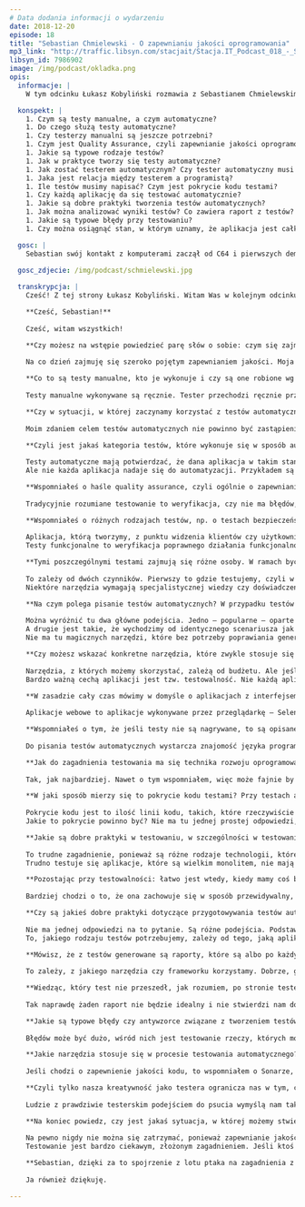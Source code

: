```yaml
---
# Data dodania informacji o wydarzeniu
date: 2018-12-20
episode: 18
title: "Sebastian Chmielewski - O zapewnianiu jakości oprogramowania"
mp3_link: "http://traffic.libsyn.com/stacjait/Stacja.IT_Podcast_018_-_Sebastian_Chmielewski_-_O_zapewnianiu_jakosci_oprogramowania.mp3"
libsyn_id: 7986902
image: /img/podcast/okladka.png
opis:
  informacje: |
    W tym odcinku Łukasz Kobyliński rozmawia z Sebastianem Chmielewskim o zapewnianiu jakości oprogramowania. Rozmawiamy o testowaniu manualnym, automatycznym oraz metodach zapewniania jakości oprogramowania.

  konspekt: |
    1. Czym są testy manualne, a czym automatyczne?
    1. Do czego służą testy automatyczne?
    1. Czy testerzy manualni są jeszcze potrzebni?
    1. Czym jest Quality Assurance, czyli zapewnianie jakości oprogramowania?
    1. Jakie są typowe rodzaje testów?
    1. Jak w praktyce tworzy się testy automatyczne?
    1. Jak zostać testerem automatycznym? Czy tester automatyczny musi być programistą?
    1. Jaka jest relacja między testerem a programistą?
    1. Ile testów musimy napisać? Czym jest pokrycie kodu testami?
    1. Czy każdą aplikację da się testować automatycznie?
    1. Jakie są dobre praktyki tworzenia testów automatycznych?
    1. Jak można analizować wyniki testów? Co zawiera raport z testów?
    1. Jakie są typowe błędy przy testowaniu?
    1. Czy można osiągnąć stan, w którym uznamy, że aplikacja jest całkowicie pozbawiona błędów?

  gosc: |
    Sebastian swój kontakt z komputerami zaczął od C64 i pierwszych dem pisanych w asemblerze. Obecnie zajmuje się techniczną stroną testowania - testami wydajności, bezpieczeństwa i automatyzacją. Wykonywał testy penetracyjne systemów bankowości internetowej, rozwiązań Big Data używanych przez instytucje finansowe i hydroelektrownie, klastra HPC, chmury AWS, platformy do budowy programowych robotów i aplikacji mobilnych Android i iOS. Miłośnik systemu FreeBSD, prostych rozwiązań i lekkich narzędzi.
  
  gosc_zdjecie: /img/podcast/schmielewski.jpg

  transkrypcja: |
    Cześć! Z tej strony Łukasz Kobyliński. Witam Was w kolejnym odcinku podcastu „Stacja IT”. Dzisiaj mam przyjemność rozmawiać z Sebastianem Chmielewskim o testowaniu i o zapewnianiu jakości oprogramowania.

    **Cześć, Sebastian!**
    
    Cześć, witam wszystkich!

    **Czy możesz na wstępie powiedzieć parę słów o sobie: czym się zajmujesz i jak doszło do tego, że robisz to, co robisz?**
    
    Na co dzień zajmuję się szeroko pojętym zapewnianiem jakości. Moja ścieżka zaczęła się od tego, że byłem testerem manualnym. Już na studiach miałem praktyki w firmie informatycznej. Trafiłem do nowo powstałego działu związanego z zapewnianiem jakości, quality assurance – QA. Na początku były to testy manualne, czyli manualna weryfikacja działania aplikacji. Pojawiały się też elementy testów automatycznych. Pisaliśmy skrypty weryfikujące jakieś komponenty, smoke testy. Z czasem zacząłem rozwijać się w kierunku automatyzacji i testów wydajnościowych. Obecnie zajmuję się głównie testami bezpieczeństwa. Mój ulubiony cytat na temat testów bezpieczeństwa to ten, że są one bardzo dokładnym testowaniem oprogramowania.

    **Co to są testy manualne, kto je wykonuje i czy są one robione wg ustalonej kolejności?**
    
    Testy manualne wykonywane są ręcznie. Tester przechodzi ręcznie przez aplikację w taki sposób, w jaki robi to końcowy użytkownik. Testy automatyczne polegają najczęściej na zautomatyzowaniu tych samych czynności. Specyficzną odmianą testów są smoke testy. W ich przypadku, podobnie jak i przy prototypowaniu urządzeń, po pierwsze jest odpalenie, czyli podłączenie do prądu i sprawdzenie, czy nie dymi. Odpowiednikiem tego w IT jest uruchomienie systemu i sprawdzenie, czy rzeczywiście się uruchomił, czy coś nie padło. Jest to więc rodzaj prostych skryptów, które weryfikują podstawowe funkcjonalności, działanie podstawowych komponentów, np. przysłowiowy test prezesa, w którym wejście do aplikacji, zalogowanie się na główne konto i otwarcie strony głównej odbyło się właśnie przy użyciu skryptu.

    **Czy w sytuacji, w której zaczynamy korzystać z testów automatycznych, testerzy manualni nie są już potrzebni, bo możemy wszystko oskryptować, czy jednak nadal w pewnych sytuacjach korzysta się z testów manualnych?**
    
    Moim zdaniem celem testów automatycznych nie powinno być zastąpienie testów manualnych. Testy automatyczne mają potwierdzić, że to, co zostało zrobione, działa. Czasami możemy mocno się napracować przy budowie jakiejś aplikacji, zakodować ją poprawnie wg specyfikacji, a potem klient końcowy stwierdzi, że to nie jest to, np. moduł raportowania nie miał tak wyglądać. Dlatego testy automatyczne to dobra praktyka inżynierska, zapewniająca nam powtarzalność testowania: to, że test automatyczny, skrypt będzie testował, wykonywał te same testy, będzie powtarzalny za każdym razem, natomiast nie zastąpi intuicji, wiedzy i zdrowego rozsądku, który mają doświadczeni testerzy manualni, tacy, którzy mają zmysł do psucia, do wyszukiwania problemów, a także wiedzę na temat tego, gdzie i w jaki sposób dana aplikacja będzie używana. Dla przykładu: w dużym banku bardzo ważna jest wiedza na temat tego, jak dana organizacja działa, czego test automatyczny, który jest skryptem, nie będzie wiedział, a tester manualny może lub powinien mieć taką wiedzę.

    **Czyli jest jakaś kategoria testów, które wykonuje się w sposób automatyczny, a jakieś inne testy wykonuje się w sposób manualny? Wyobrażam sobie, że wszystkiego nie są się oskryptować. Wybiera się pewnie najbardziej typowe scenariusze lub takie krytyczne z punktu widzenia danej aplikacji. Czy są jakieś dobre wzorce mówiące o tym, co zwykle testuje się w sposób automatyczny, a co zostawia testerom manualnym?**
    
    Testy automatyczne mają potwierdzać, że dana aplikacja w takim stanie, w jakim została napisana, dalej działa. Są to tzw. greenpathy, czyli pozytywne, proste ścieżki przechodzenia przez tę aplikację, podstawowe scenariusze, te najważniejsze dla użytkowników końcowych. Każda aplikacja ma funkcję logowania i nie chcemy, aby przestała nagle działać po wdrożeniu. To jest naturalny kandydat do automatyzacji. Dlatego testy automatyczne są dobre do testów, które są żmudne, powtarzalne, np. testy na zbiorach danych – mamy Excela, wielką tabelkę i każdy scenariusz różni się zestawem danych, które mamy wpisać w jakiś formularz lub wysłać do usługi i sprawdzić końcowy wynik. Inne testy są długotrwałe czy nawet specjalnie zaprojektowane pod kątem automatyzacji, której wykonanie w sposób ręczny mijałoby się z celem albo byłoby bardzo trudne, np. testy wydajnościowe. Obciążenie aplikacji pięćdziesięcioma, setką równoległych użytkowników w sposób manualny byłoby przedsięwzięciem logistycznie bardzo ciężkim do wykonania, a przy automatyzacji – jak najbardziej wykonalnym. To tylko kilka przypadków, kiedy automatyzacja jest jak najbardziej wskazana. 
    Ale nie każda aplikacja nadaje się do automatyzacji. Przykładem są tu powiązania z jakimiś zewnętrznymi systemami, z których musimy pobierać dane. Tych danych nie możemy łatwo uzyskać albo nie możemy ich po testach wyczyścić lub usunąć. Niektóre aplikacje, szczególnie te leciwe, napisane w sposób trudny do zautomatyzowania, nie mają np. identyfikatorów elementów i skrypt, który ma w coś kliknąć, nie może łatwo znaleźć tego elementu, w który ma kliknąć. W takich przypadkach testy manualne to jedyna ścieżka.

    **Wspomniałeś o haśle quality assurance, czyli ogólnie o zapewnianiu jakości oprogramowania. Jak testowanie ma się do zapewniania jakości?**
    
    Tradycyjnie rozumiane testowanie to weryfikacja, czy nie ma błędów, czyli czy funkcjonalności działają poprawnie. Dostajemy aplikację, funkcjonalność wykonaną przez programistów i weryfikujemy, czy ona działa. Ale niestety czasami, gdy coś zostało wydevelopowane, oddane na testy, znajdujemy tam poważne błędy albo stwierdzamy, że aplikacja nie miała zostać tak zrobiona, a jest już za późno, aby ją skorygować. Jeśli koszt naprawy byłby znaczny, to w tym wypadku zapewnienie jakości od testowania różni się tym, że jest próbą zapewnienia odpowiedniej jakości na wszystkich etapach budowy oprogramowania, począwszy od zbierania wymagań, programowania zapewnienia jakości także samych testów, czyli testowanie testowania do testów akceptacyjnych, testów wydajności, które tradycyjnie wykonuje się na koniec życia projektu. Natomiast samo testowanie jest tylko wykrywaniem już istniejących błędów. Quality assurance odgrywa rolę prewencyjną. Pilnuje, aby problemy nie wystąpiły. Testowanie to weryfikacja dostarczanego już produktu.

    **Wspomniałeś o różnych rodzajach testów, np. o testach bezpieczeństwa, akceptacyjnych. Jakie jeszcze rodzaje testów się stosuje i na jakim etapie testowania czy rozwoju oprogramowania?**
    
    Aplikacja, którą tworzymy, z punktu widzenia klientów czy użytkowników ma zestaw jakichś cech, który jest dla niej ważny. Podstawowy jest taki, że ona ma działać, czyli robić to, co powinna. Ale dla użytkowników mogą być ważne inne cechy, np. powinna być wydajna, czyli szybko przetwarzać składane w niej zlecenia, być bezpieczna. Aplikacja przeznaczona dla osób niewidomych ma inne wymagania, jeśli chodzi o dostępność, niż ta, które będzie działała w banku i będzie przeznaczona dla pracowników i obsługi ich procesów wewnętrznych. Te różne rodzaje testów odzwierciedlają więc cechy oprogramowania i produktu, które są dla nas ważne.
    Testy funkcjonalne to weryfikacja poprawnego działania funkcjonalności przypadków pozytywnych, które najczęściej stosujemy, ale też różnych negatywnych, wprowadzania błędnych danych do wygenerowania bardzo nietypowych przypadków, prób „wywalenia” jakiegoś procesu. Testy wydajnościowe to weryfikacja parametrów wydajnościowych, szybkości przetwarzania, skalowalności. Możliwość przetwarzania różnych wolumenów danych też są ważne w przypadku aplikacji, które mają być superwydajne. Testy wysokiej dostępności przeprowadza się wtedy, gdy nasza aplikacja ma być dostępna 365 dni w roku, przez 7 dni w tygodniu, 24 godziny na dobę. Wtedy wywalamy jakiś komponent, weryfikujemy, czy system jest w stanie obsłużyć taki problem. To są tzw. testy HA. Następnie testy bezpieczeństwa, czyli weryfikacja różnych rzeczy, które nie obejmują innych rodzajów testowania. Gdy mamy błąd i coś nie działa, to jest to błąd funkcjonalny. Gdy czegoś nie można znaleźć, to błąd użyteczności. Działa zbyt wolno – błąd wydajnościowy. A cała reszta to błędy bezpieczeństwa.

    **Tymi poszczególnymi testami zajmują się różne osoby. W ramach bycia testerem są różne specjalizacje, bo wydaje się, że czymś zupełnie innym jest testowanie funkcjonalności aplikacji, a czym innym – wydajności czy wysokiej dostępności.**
    
    To zależy od dwóch czynników. Pierwszy to gdzie testujemy, czyli w jakiej organizacji, dla kogo testujemy aplikację. To zależy też od złożoności samej aplikacji. W małym start-upie może być tak, że tester musi być człowiekiem orkiestrą i zajmować się wszystkim, bo dostaje jakąś funkcjonalność, ale trzeba jeszcze wykonać test automatyczny czy wydajnościowy. Przy bardzo złożonych czy dużych systemach, dużych aplikacjach, w których jest powiązanych bardzo wiele różnych technologii, bo tu jest jakieś GUI webowe, tu jakaś szyna integracyjna. Pojawiają się więc specjalizacje.
    Niektóre narzędzia wymagają specjalistycznej wiedzy czy doświadczenia, ponieważ trzeba je poznać. Popularny JMeter wykorzystywany do testów wydajnościowych – popularny, bo darmowy – czy obecnie konkurencyjny dla niego Gatling to narzędzia, które mają wiele funkcji, wiele różnych komponentów, a do tego działają na niskim poziomie protokołu HTTP, gdzie wymagana jest pewna wiedza i doświadczenie na temat tego, jak te aplikacje działają – te specjalizacje pojawiają się tu naturalnie. Szczególnie jeśli od testera wydajnościowego wymaga się, że nie tylko przeprowadzi testy, ale też wskaże, gdzie w naszym systemie są wąskie gardła, zbada, wykona jakieś profilowanie, badanie parametrów wydajnościowych, baz danych, serwera aplikacyjnego, aplikacji. Wtedy wymaga to większej wiedzy i doświadczenia – i te specjalizacje się pojawiają.

    **Na czym polega pisanie testów automatycznych? W przypadku testów manualnych mamy kolejność działań zapisaną w skrypcie albo w sposób naturalny tester przechodzi kolejne etapy aplikacji, żeby zobaczyć, czy one działają zgodnie z założeniami. Natomiast jak podejść do tego w sposób automatyczny? Jak w praktyce zrobić, aby to działało w pętli w sposób powtarzalny, zapisany przez nas i wykonywany przez maszynę?**
    
    Można wyróżnić tu dwa główne podejścia. Jedno – popularne – oparte jest na nagrywaniu, np. nagrywaniu akcji użytkownika w przeglądarce czy też nagrywaniu requestów wykonywanych przez przeglądarkę, aplikację lub innego klienta, które idą w kierunku serwera aplikacyjnego. A drugie to kodowanie kroków testu automatycznego. Każde z tych podejść ma swoje wady i zalety. W przypadku nagrywania problem jest taki, że jeśli w naszej aplikacji coś się zmienia, to niestety bardzo często musimy nagrać te testy jeszcze raz. To nie ma sensu w przypadku często zmieniającej się aplikacji. Jesteśmy np. w start-upie i co dwa tygodnie mamy sprint, dodawana jest jakaś funkcjonalność. Przebudowywane są różne funkcje, bo okazuje się, że np. trzeba coś przebudować, żeby było bardziej dostępne dla użytkowników. Ta zmienność powoduje, że nagrywanie może nie być najlepszym wyborem. Ale w przypadku aplikacji, która już od dłuższego czasu istnieje, działa, a potrzebne są testy regresji, takie, które weryfikują, czy nie pojawiają się błędy w już istniejących, działających funkcjonalnościach, nagrywanie może być bardzo dobrym i sensownym wyborem. A jak mamy na czym nagrywać, to aplikacja tak bardzo nie będzie się już zmieniała. To jest jedno z podejść. 
    A drugie jest takie, że wychodzimy od identycznego scenariusza jak w przypadku testów manualnych i tworzymy obsługę czy opisujemy te kroki, które automat będzie wykonywał w postaci języka programowania. Wykorzystujemy to szczególnie wtedy, gdy naszej aplikacji jeszcze nie ma, jest dopiero tworzona. Mamy już zestaw jakichś scenariuszy, które opisaliśmy. Wiemy, co ona mniej więcej będzie robić, ale samych funkcjonalności jeszcze nie ma, one sukcesywnie się pojawiają i tym samym pojawiają się kroki naszego scenariusza. To pokazuje w raporcie, jaka część tej aplikacji jest gotowa, bo widać, ile kroków jest zielonych, ile czerwonych.
    Nie ma tu magicznych narzędzi, które bez potrzeby poprawiania generują nam gotowe scenariusze. Czy będziemy nagrywać, czy będziemy je kodować, zawsze potrzeba mniej lub więcej czasu na obchodzenie różnych problemów. Jeśli raz już je rozwiążemy, to zwykle można to w jakiś sposób używalny wykorzystać, ale często powtarzam, że 80% czasu to jest rozwiązywanie problemów, więc zasada 80/20 przewija się tu często.

    **Czy możesz wskazać konkretne narzędzia, które zwykle stosuje się w testach automatycznych?**
    
    Narzędzia, z których możemy skorzystać, zależą od budżetu. Ale jeśli chcemy skorzystać z narzędzi typu open source, to głównym – i chyba niemającym specjalnej konkurencji – jest Selenium. Selenium zwykle jest silnikiem jakichś frameworków – ponieważ samo w sobie jest niskopoziomowe, więc pojawiają się frameworki. Frameworki dostępne są w różnych językach. Zasadą jest to, że framework czy ogólnie kod naszych testów automatycznych dobrze pisać w języku, który wszyscy dookoła znają – np. w Javie, jeśli w naszej firmie kodujemy głównie w Javie. Ktoś może wtedy pomóc nam z jakimś problemem w kodowaniu testów. Łatwiej nam przekonać developerów, programistów do używania tych testów automatycznych, ale też rozwijania ich, aby nie było tak, że to tylko tester dokonuje automatyzacji testów. Jeśli powstaje jakaś funkcjonalność, to jako część tej funkcjonalności dawany jest kod aplikacji, ale też tworzony jest test automatyczny przez developera, który tę funkcjonalność wykonuje albo modyfikuje. To dobry wzorzec i praktyka, sprawdzona w boju, dająca bardzo dobre wyniki. Testy i ich automatyzacja to po prostu praktyka inżynierska, mająca zapobiec występowaniu pewnego rodzaju problemów. Więc angażowanie zespołów w automatyzację jest jak najbardziej dobrym pomysłem. Czyli nie tylko JUnity jako testy kodu, ale jeśli jest taka potrzeba i mamy w projekcie testy automatyczne, to także automatyzacja. Często okazuje się, że jeśli zaangażujemy developerów w automatyzację, to pewne rzeczy, których wcześniej nie dało się zrobić w aplikacji, np. dodać jakiegoś użytecznego feature’a z punktu widzenia automatyzacji, nagle daje się dodać. Ktoś, kto widzi ten problem przy automatyzacji, bo nie może wykonać skryptu, a jest programistą, ma mniejsze opory przed zrobieniem jakiejś małej zmiany.
    Bardzo ważną cechą aplikacji jest tzw. testowalność. Nie każdą aplikację da się zautomatyzować, jeśli nie jest stworzona w sposób poddający się testowaniu. Widziałem aplikację, w której był bardzo rozbudowany model uprawnień. Było sobie menu i w zależności od tego, jakie uprawnienia miał dany użytkownik, to w tym menu pojawiały się odpowiednie pozycje. I to menu było ładowane AJAXem, czyli asynchronicznie, więc nie od razu wszystkie pozycje były widoczne, dopóki menu się nie załadowało. Jeśli model wyliczania tych uprawnień był skomplikowany, to były w nim błędy, więc przy automatyzacji pojawiał się problem polegający na tym, że test automatyczny, skrypt chciał coś kliknąć i nie znalazł swojej opcji, którą chciał wykonać, więc przy analizie nie wiadomo, czy on za szybko kliknął, zanim menu się załadowało, czy rzeczywiście wykryliśmy błąd przy ładowaniu uprawnień. Więc to, co zrobili programiści, to dodali flagę, np. dostępną z poziomu JavaScriptu, którą z poziomu testu automatycznego można było zweryfikować. Flaga mówi, że menu zostało załadowane kompletnie, co oznacza, że jak nie znalazłem swojej opcji, którą chciałem kliknąć, to nie mam do niej uprawnień. Znakomicie upraszczało to potem analizę takiego raportu. Z testów już wiemy, dlaczego tej opcji, którą chcieliśmy wywołać, nie ma. Więc to jest przykład, jak zwiększyć, poprawić testowalność aplikacji, aby łatwiej poddawała się automatyzacji.

    **W zasadzie cały czas mówimy w domyśle o aplikacjach z interfejsem webowym. Czy to oznacza, że inne aplikacje nie powstają? Czy narzędzia, o których wspomniałeś, np. Selenium, służą tylko do aplikacji webowych, czy aplikacje desktopowe też w sposób automatyczny możemy testować jeszcze innymi narzędziami?**
    
    Aplikacje webowe to aplikacje wykonywane przez przeglądarkę – Selenium jest tu najbardziej znane. Ale też w aplikacjach, jeśli korzystają chociażby z REST-a, są protokoły komunikacji. Szczególnie w przypadku REST-a znacznie łatwiej się to automatyzuje. Istnieją bardzo fajne i wygodne narzędzia do automatyzacji jak REST-assured. Jeśli chodzi o aplikacje desktopowe, to jest tu o wiele łatwiej, ale mało miałem z tym doświadczeń. Te narzędzia mogą się różnić w zależności od systemu operacyjnego. Interfejsy pod Windowsem są różne w porównaniu z tymi pod Linuksem czy macOS-em – zakładam, że narzędzia są różne, ja mam z nimi mało doświadczenia.

    **Wspomniałeś o tym, że jeśli testy nie są nagrywane, to są opisane – scenariusz takiego testu zapisany jest w postaci języka programowania. W takim razie jaka jest relacja między testerem a programistą? Czy tester ma być programistą, skoro ma pisać kawałki kodu, które mówią o tym, jak test ma być wykonywany? Czy to jest tak, że w zasadzie musimy mieć bardzo podobne kompetencje, będąc jednocześnie i testerem, i programistą? Jaka jest droga do tego, aby stać się testerem automatycznym i móc te zadania w pełni wykonywać?**
    
    Do pisania testów automatycznych wystarcza znajomość języka programowania, który, jak wspomniałem, ma różne frameworki w różnych językach programowania. Ta znajomość nie musi być duża, wystarczy ta na poziomie podstawowym, czyli umiejętność pisania prostych programów. Frameworki mają dosyć ograniczony zestaw API czy metod, które należy wywołać. W przypadku współczesnych aplikacji na pewno przydaje się znajomość JavaScriptu. Natomiast znajomość Javy, .Neta czy też Pythona na poziomie podstawowym jest wystarczająca, by zacząć automatyzować. Problem pojawia się wtedy, kiedy mamy bardzo duży zestaw testów automatycznych, co wiąże się na pewno z jakąś bardzo dużą aplikacją. Wtedy już dobre wzorce, pisanie kodu utrzymywalnego, reużywalnego, wydzielanie metod, które się powtarzają, do bibliotek, jak najbardziej się tu przydaje. Ale tej umiejętności również można nabyć z czasem.

    **Jak do zagadnienia testowania ma się technika rozwoju oprogramowania TDD, czyli test-driven development? Czy można uznać to za element całego ekosystemu zapewniania jakości oprogramowania, czy jest to rozumiane jako jeden z rodzajów testów, które są implementowane już na wczesnym etapie?**
    
    Tak, jak najbardziej. Nawet o tym wspomniałem, więc może fajnie by było, gdyby programista – oprócz tych swoich JUnitów, czyli kawałków kodu, które weryfikują działanie kodu – angażował się też w pisanie testów automatycznych. Z drugiej strony, jeśli mówimy o tym QA, jednym z mierników jakości oprogramowania jest chociażby pokrycie kodu testami, co można mierzyć przy pomocy narzędzi. My np. używamy platformy Sonar, która obsługuje i projekty javowe, i .Neta, i kilka innych języków, gdzie mierzymy tzw. code covery w pokrycie kodu testami jednostkowymi. Można też mierzyć pokrycie kodu w trakcie testów automatycznych, co jest troszkę trudniejsze, ale jak najbardziej wykonalne – pokrycie kodu musi być zintegrowane z aplikacją, którą uruchamiamy w trakcie testów automatycznych. I to jest właśnie jeden z mierników dobrego oprogramowania, czyli ile tego kodu udało nam się pokryć na wyższym poziomie testami jednostkowymi i automatycznymi.

    **W jaki sposób mierzy się to pokrycie kodu testami? Przy testach automatycznych wydaje się to nieoczywiste.**
    
    Pokrycie kodu jest to ilość linii kodu, takich, które rzeczywiście coś wykonują, bo w pliku źródłowym możemy mieć komentarze, nagłówki, deklaracje, które w nim się znajdują, ale niekoniecznie przekładają się na coś, co się wykonuje. Zmierzenie tego kodu przekłada się na wykonywalny kod i obliczenie stosunku tego, co znajduje się w kodzie aplikacji, versus to, co zostało w trakcie tych testów wykonane. Są różne rodzaje tego pokrycia – pokrycie decyzji, warunków czy samych linii. Natomiast te frameworki, z których można skorzystać, są wbudowane chociażby w tego Sonara, o którym mówiłem. Działa to na takiej zasadzie, że do kodu aplikacji dodawane są pewne instrukcje, które potem przy wykonaniu po prostu zaznaczają, że dana linia kodu została wykonana. Po wykonaniu testu narzędzie to zbiera i wie, że dana linijka została wykonana. Na tej podstawie generowany jest raport na zasadzie: zielona linia – wykonana, czerwona linia – niewykonana. Uzyskujemy wtedy stosunek ilość linii kodów wykonanych versus całkowita ilość kodów aplikacji.
    Jakie to pokrycie powinno być? Nie ma tu jednej prostej odpowiedzi, ponieważ wszyscy jesteśmy z natury leniwi, więc czasami pisze się testy jednostkowe czy automatyczne, które są proste i testują jakieś nieskomplikowane fragmenty aplikacji, a potem brakuje nam siły i chęci na to, żeby przetestować bardziej złożone jej części. Więc ogólnie przyjęta liczba to 80%. Czasami lepiej mieć 50% kodu aplikacji, ale zweryfikować te trudne algorytmy, niż iść w kierunku tego, że musi to być 80% całego kodu, bo możemy to czasami oszukać, robiąc testy na proste klasy, które nic nie wykonują, a łatwo je wywołać testami jednostkowymi i podnieść wskaźnik pokrycia w sposób trochę sztuczny, oszukany.

    **Jakie są dobre praktyki w testowaniu, w szczególności w testowaniu automatycznym? Wspomniałeś o testowalności aplikacji. Nie każda aplikacja łatwo daje się testować. Wspomniałeś o sytuacji z menu AJAXowym, które pojawia się z opóźnieniem. Czy każdą aplikację da się zautomatyzować, jeśli jest odpowiednio przygotowana, czy zdarzają się trudne przypadki, jak np. takie bogate aplikacje JavaScriptowe, AJAXowe, w których wszystko się dynamicznie zmienia i są bogate graficznie?**
    
    To trudne zagadnienie, ponieważ są różne rodzaje technologii, które były lub są dosyć oporne na to testowanie czy ogólnie na automatyzację, chociażby popularne kiedyś aplety flashowe. Trend, który obecnie mamy – popularność REST-a, czyli jest jakiś REST-owy back-end plus JavaScriptowy front-end – wiąże się z tym, że takie rozwiązania łatwiej testować. Mamy tu z jednej strony jakieś API back-endu, więc nie musimy klikać w przeglądarce, to wchodzi na jakiś formularz, aby na nim coś wywołać, i dopiero to coś generuje akcję po stronie back-endu. Możemy to API bezpośrednio wywołać. To jest jeden wzorzec, czyli aplikacja, która udostępnia interfejsy przeznaczone dla maszyny – bo REST API produkującej jakiś tam JSON czy XML – to jest format dokumentu przeznaczony do łatwego parsowania przez maszynę. Takie aplikacje się łatwiej testuje. 
    Trudno testuje się aplikacje, które są wielkim monolitem, nie mają interfejsów. Inny problem jest z aplikacjami, które integrują się z innymi aplikacjami, a my nie zawsze mamy te inne aplikacje albo nie mamy nad nimi kontroli, czyli nie da się zbudować tzw. zaślepek, w których moglibyśmy przygotowywać chociażby dane testowe. Więc taka jest możliwość budowania zaślepek do tworzenia danych testowych. To też się przydaje. Tak naprawdę widać dosyć wyraźnie, że sama automatyzacja nie jest ani problemem, ani odpowiedzią na problemy, ponieważ to wszystko wiąże się z tym, jak wygląda ogólnie cała nasza aplikacja. Dlatego też mówiłem trochę o quality assurance. Staramy się zapewniać jakość od momentu zbierania wymagań przez development, dobre praktyki developerskie, wykrywanie kodu, który jest napisany np. w sposób bardzo skomplikowany, co też da się zmierzyć jakimiś narzędziami do tej automatyzacji.

    **Pozostając przy testowalności: łatwo jest wtedy, kiedy mamy coś bliskiego takiej klasycznej stronie HTML-owej ze znacznikami, które możemy zidentyfikować, sprawdzić ich cechy i pewnie jeszcze do tego te kwestie czasowe, tzn. pojawianie się pewnych elementów czy jakichś komunikacji, są w miarę liniowe i przewidywalne.**
    
    Bardziej chodzi o to, że ona zachowuje się w sposób przewidywalny, możemy kontrolować różne aspekty jej działania, np. te dane testowe. Jeśli nasz test automatyczny może te dane testowe przygotować, po teście bez potrzeby dodatkowej interwencji je usunąć, czyli posprzątać po sobie, to łatwo się to automatyzuje. Jeśli w aplikacji trzeba poprosić kogoś, aby nam dane przygotował, ten ktoś musi zadzwonić do kogoś, kto musi odezwać się do kogoś w centrali, która jest w innym kraju, to jest to słaby przypadek do automatyzowania.

    **Czy są jakieś dobre praktyki dotyczące przygotowywania testów automatycznych? Bo można sobie wyobrazić sytuację, w której przygotowujemy wiele krótkich scenariuszy, np. sprawdzamy, czy dany przycisk istnieje, czy wypełnienie pól login i password oraz naciśnięcie przycisku spowoduje jakąś akcję. Możemy wyobrazić sobie scenariusz długotrwały typu pełna ścieżka korzystania z aplikacji przez użytkownika, która trwa pięć minut. Jak dzieli się testy na poszczególne elementy? Czy opracowane są tu zalecenia, czy to zależy od kontekstu danej aplikacji?**
    
    Nie ma jednej odpowiedzi na to pytanie. Są różne podejścia. Podstawowe to te, że testujemy ścieżki pozytywne naszej aplikacji. Mogą to być testy poszczególnych funkcjonalności czy, nazwijmy to, formularzy. Bardzo przydatne są testy end-to-end, czyli takie, które przechodzą przez większą lub budowaną ścieżkę, podążając w sposób, w jaki końcowy użytkownik będzie przechodził przez aplikację. Albo testują jakąś ścieżkę w systemie, który służył do obsługi kredytów hipotecznych. To była cała ścieżka od złożenia wniosku przez jego przeprocesowanie, przez różne oddziały w banku, różnego rodzaju pracowników, oddziały, wśród których jedne zajmowały się analizą, drugie wydrukowaniem i uruchomieniem takiego kredytu, potem obsługą posprzedażową itd.
    To, jakiego rodzaju testów potrzebujemy, zależy od tego, jaką aplikację przygotowujemy. To, jakiego rodzaju mamy testy, wpływa na to, w jaki sposób będziemy je odpalać. Testy, które są szybkie, odpalamy przy każdym buildzie w aplikacji naszym continuous integrations. Testy, które są długie, będą odpalane rzadziej, np. w nocy. Raport dostaniemy dopiero rano. Testy krótkie mogą być odpalane po każdej zmianie, po każdym commicie, żeby wiedzieć, czy coś się przypadkiem nie zepsuło. Te, które są dłuższe, zajmują więcej czasu, więc liczymy się z tym, że wynik z ich wykonania dostajemy trochę później, ale one też są ważne, bo w końcu testują całą złożoną ścieżkę.

    **Mówisz, że z testów generowane są raporty, które są albo po każdym zbudowaniu aplikacji, albo co jakiś czas. Co później z tą informacją robimy i jaką informację dostajemy w tym raporcie? Co składa się na raport i co możemy z tą informacją dalej zrobić, żeby naprawić poszczególne błędy?**
    
    To zależy, z jakiego narzędzia czy frameworku korzystamy. Dobrze, gdy raport z testów automatycznych jest powtarzalny, czyli każde uruchomienie nie produkuje nam różnych wyników. Dobrze, gdy jest on czytelny. Więc ewentualne screenshoty, które będą się tam pojawiały, to dobra wskazówka na temat tego, co się wywaliło – czy to będzie screenshot, czy treść requestu, który został wybrany, odesłany z aplikacji. Inny jest raport z testów funkcjonalnych, a inny z testów wydajnościowych. Mówimy tu jednak o identyfikowaniu różnego rodzaju informacji.

    **Wiedząc, który test nie przeszedł, jak rozumiem, po stronie testera leży to, żeby zidentyfikować, w którym miejscu mniej więcej leży problem, przekazać tę informację do developerów?**
    
    Tak naprawdę żaden raport nie będzie idealny i nie stwierdzi nam dokładnie, gdzie jest błąd. To jest dosyć ważna część analizy. Część frameworków u mnie ma jakąś integrację chociażby z JIRą i samo np. stworzy zgłoszenia z opisem błędów. Ale jakiś element weryfikacji zawsze potem jest potrzebny. Im mamy lepszą aplikację, mamy w niej „traceowalność” requestów czy inne funkcje wspomagające analizę, tym jest łatwiej. Więc to jest część jakości, dzięki której możemy potem stwierdzić, co nam się wywaliło, jakiś tam trace czy message-ID, który dodawany jest do requestu i potem – szczególnie w rozproszonych aplikacjach – można ustalić, dokąd nasz request trafił, gdzie został przeprocesowany i gdzie błąd wystąpił w systemie.

    **Jakie są typowe błędy czy antywzorce związane z tworzeniem testów automatycznych? Na co warto zwrócić uwagę, żeby tego nie realizować w swojej implementacji testu?**
    
    Błędów może być dużo, wśród nich jest testowanie rzeczy, których może nie warto testować, takich bardzo trywialnych. Ogólnie rzeczy, które da się przetestować na testach jednostkowych, niekoniecznie trzeba powtarzać w testach automatycznych, szczególnie takich, które są długotrwałe i kosztowne. Gdy testy są duże i skomplikowane, to dobre praktyki programistyczne przydają się, żeby podzielić je na moduły, wydzielić wspólne elementy, a nie robić kopiuj-wklej tego samego kawałka kodu, który nam sprawdza, czy dany element istnieje na stronie. Lepiej stworzyć z tego metodę i sprawdzić, czy istnieje, i z tej metody korzystać. To samo dotyczy kroków testowych. Moduł logowania pewnie będzie potrzebny w każdym scenariuszu, więc musi być wyciągnięty do innego elementu. Z drugiej strony testy nie powinny być za duże.

    **Jakie narzędzia stosuje się w procesie testowania automatycznego? Wspomniałeś o Selenium, które jest niskopoziomowe, więc możemy albo bezpośrednio z niego skorzystać, albo z jakiegoś frameworku. Wspomniałeś też o narzędziu do raportowania. Czy są tu jeszcze inne elementy, o których powinniśmy wspomnieć, i co by to było?**
    
    Jeśli chodzi o zapewnienie jakości kodu, to wspomniałem o Sonarze, który integruje nam analizę statyczną, czyli wyszukiwanie błędów w kodzie na podstawie pewnych detektorów będących w stanie wykryć błędy programistyczne, błędy wpływające na działanie kodu czy też błędy bezpieczeństwa. Jest sporo frameworków, które integrują kilka takich narzędzi. Wśród nich jest Serenity, który pozwala na automatyzację z użyciem Selenium oraz REST Assured, czyli mamy testy GUI-owe przez przeglądarkę plus testowanie jakiegoś REST-a, JMeter, jeśli chodzi o testy wydajnościowe. Testy usług to chociażby SoapUI. Dosyć popularny test Community. To takie główne narzędzia, jeśli chodzi o testowanie. Oprócz tego jest cała masa mniejszych narzędzi. Bo tak naprawdę do testowania możemy wykorzystać wszystko. W wielu przypadkach wystarczy nam przeglądarka, wbudowany inspektor – możemy podglądać elementy, requesty, narzędzia z linii komend, jak np. curl, wget, i ogólnie wszystko, co mamy pod ręką, co w tych zadaniach testowych może się odnaleźć.

    **Czyli tylko nasza kreatywność jako testera ogranicza nas w tym, co możemy wykorzystać, żeby znaleźć błędy, zidentyfikować, gdzie one mogą się znajdować.**
    
    Ludzie z prawdziwie testerskim podejściem do psucia wymyślą nam taki przypadek testowy, że nie potrzebują do tego żadnych narzędzi. Więc testy manualne w dalszym ciągu są potrzebne. Ale jeśli chodzi o automatyzację, to te narzędzia, o których wspominałem, są w dalszym ciągu najbardziej popularne. Są pewne narzędzia komercyjne, których niestety cena bywa mocno zaporowa. Potem okazuje się, że te same czy podobne problemy i tak trzeba w jakiś sposób w tych narzędziach obchodzić. Pamiętajmy też o tym, że jeśli mamy kiepską aplikację, to nie ma magicznych narzędzi, które nam ją zautomatyzują albo poprawią w jakiś sposób jakość.

    **Na koniec powiedz, czy jest jakaś sytuacja, w której możemy stwierdzić, że jesteśmy bezpieczni, jeśli chodzi o wytwarzanie oprogramowania pozbawionego błędów. Czy można jakoś oszacować liczbę potrzebnych testów czy testerów, która da nam poziom zaufania, że uznamy, że nic złego nas nie może spotkać?**
    
    Na pewno nigdy nie można się zatrzymać, ponieważ zapewnianie jakości to nie jest coś, co można raz wykonać. To proces, który trzeba stale usprawniać, mierzyć i cały czas nad nim pracować. Nie jest tu kwestią ilość, tylko to, co z tego procesu wyciągamy i jakie usprawnienia realizujemy. Widziałem różnego rodzaju projekty. W jednych było 40 testerów, którzy na hurra wykonywali testy aplikacji. W innych w niewiele mniejszej złożoności wystarczało kilku testerów czy nawet 2–3 osoby, żeby z powodzeniem taką aplikację zweryfikować. Problemem nie jest liczba ludzi, tylko to, z czym tak naprawdę mamy do czynienia. Są aplikacje proste, są aplikacje złożone. W przypadku złożonych procesów, interakcji i wiedzy biznesowej te liczby mogą się zmieniać.
    Testowanie jest bardzo ciekawym, złożonym zagadnieniem. Jeśli ktoś będzie chciał rozwijać się i uczyć, to jest tu naprawdę duże pole do popisu. Jest dużo obszarów, w których można się specjalizować. Testując, poznajemy nasze aplikacje. Nie kończymy tylko na testach funkcjonalnych, lecz idziemy w stronę automatyzacji, testów wydajnościowych. Dzięki temu możemy dowiedzieć się o naszej aplikacji takich rzeczy, o których nie mieliśmy pojęcia.

    **Sebastian, dzięki za to spojrzenie z lotu ptaka na zagadnienia z obszaru testowania i quality assurance. Temat ten warto kontynuować i przyjrzeć się bardziej złożonym problemom, które pojawiają się w testowaniu kompletnych technologii. Dzięki i do usłyszenia następnym razem!**
    
    Ja również dziękuję.

---
```

